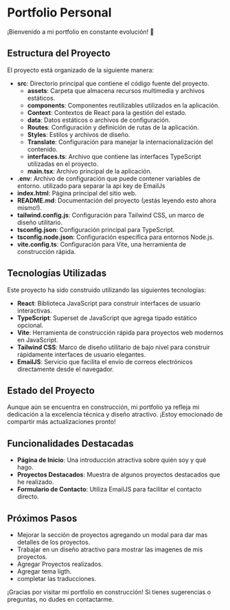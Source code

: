 # Portfolio Personal

¡Bienvenido a mi portfolio en constante evolución! 🚀

## Estructura del Proyecto

El proyecto está organizado de la siguiente manera:

- **src**: Directorio principal que contiene el código fuente del proyecto.
  - **assets**: Carpeta que almacena recursos multimedia y archivos estáticos.
  - **components**: Componentes reutilizables utilizados en la aplicación.
  - **Context**: Contextos de React para la gestión del estado.
  - **data**: Datos estáticos o archivos de configuración.
  - **Routes**: Configuración y definición de rutas de la aplicación.
  - **Styles**: Estilos y archivos de diseño.
  - **Translate**: Configuración para manejar la internacionalización del contenido.
  - **interfaces.ts**: Archivo que contiene las interfaces TypeScript utilizadas en el proyecto.
  - **main.tsx**: Archivo principal de la aplicación.
- **.env**: Archivo de configuración que puede contener variables de entorno. utilizado para separar la api key de EmailJs
- **index.html**: Página principal del sitio web.
- **README.md**: Documentación del proyecto (¡estás leyendo esto ahora mismo!).
- **tailwind.config.js**: Configuración para Tailwind CSS, un marco de diseño utilitario.
- **tsconfig.json**: Configuración principal para TypeScript.
- **tsconfig.node.json**: Configuración específica para entornos Node.js.
- **vite.config.ts**: Configuración para Vite, una herramienta de construcción rápida.


## Tecnologías Utilizadas
Este proyecto ha sido construido utilizando las siguientes tecnologías:

- **React**: Biblioteca JavaScript para construir interfaces de usuario interactivas.
- **TypeScript**: Superset de JavaScript que agrega tipado estático opcional.
- **Vite**: Herramienta de construcción rápida para proyectos web modernos en JavaScript.
- **Tailwind CSS**: Marco de diseño utilitario de bajo nivel para construir rápidamente interfaces de usuario elegantes.
- **EmailJS**: Servicio que facilita el envío de correos electrónicos directamente desde el navegador.

## Estado del Proyecto
Aunque aún se encuentra en construcción, mi portfolio ya refleja mi dedicación a la excelencia técnica y diseño atractivo. ¡Estoy emocionado de compartir más actualizaciones pronto!

## Funcionalidades Destacadas
- **Página de Inicio**: Una introducción atractiva sobre quién soy y qué hago.
- **Proyectos Destacados**: Muestra de algunos proyectos destacados que he realizado.
- **Formulario de Contacto**: Utiliza EmailJS para facilitar el contacto directo.

## Próximos Pasos
- Mejorar la sección de proyectos agregando un modal para dar mas detalles de los proyectos.
- Trabajar en un diseño atractivo para mostrar las imagenes de mis proyectos.
- Agregar Proyectos realizados.
- Agregar tema ligth.
- completar las traducciones.

¡Gracias por visitar mi portfolio en construcción! Si tienes sugerencias o preguntas, no dudes en contactarme.



